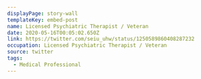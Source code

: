 ```yaml
---
displayPage: story-wall
templateKey: embed-post
name: Licensed Psychiatric Therapist / Veteran
date: 2020-05-16T00:05:02.650Z
link: https://twitter.com/seiu_uhw/status/1250589860408287232
occupation: Licensed Psychiatric Therapist / Veteran
source: twitter
tags:
  - Medical Professional
---
```

